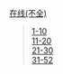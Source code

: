 [在线(不全)](https://www.bilibili.com/video/BV1rY41157cR/)
> [1-10](https://gitee.com/iammyself001/li-yinhes-52-sex-lessons1-10)<br>
[11-20](https://gitee.com/iammyself001/li-yinhes-52-sex-lessons11-20)<br>
[21-30](https://gitee.com/iammyself001/li-yinhes-52-sex-lessons21-30)<br>
[31-52](https://gitee.com/iammyself001/li-yinhes-52-sex-lessons31-52)<br>

